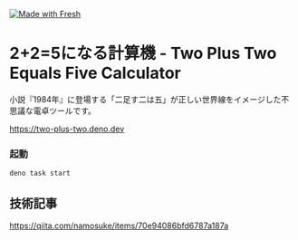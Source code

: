 [![Made with Fresh](https://fresh.deno.dev/fresh-badge.svg)](https://fresh.deno.dev)

# 2+2=5になる計算機 - Two Plus Two Equals Five Calculator

小説『1984年』に登場する「二足す二は五」が正しい世界線をイメージした不思議な電卓ツールです。

https://two-plus-two.deno.dev

### 起動

```
deno task start
```

## 技術記事

https://qiita.com/namosuke/items/70e94086bfd6787a187a
